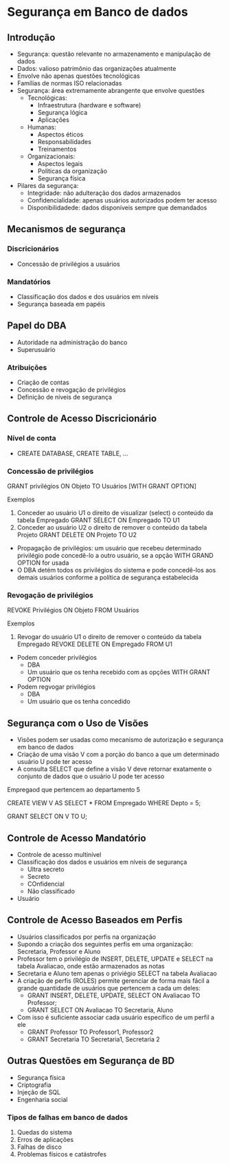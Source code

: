 # Segurança em Banco de dados

## Introdução

- Segurança: questão relevante no armazenamento e manipulação de dados
- Dados: valioso patrimônio das organizações atualmente
- Envolve não apenas questões tecnológicas
- Famílias de normas ISO relacionadas
- Segurança: área extremamente abrangente que envolve questões
  - Tecnológicas:
    - Infraestrutura (hardware e software)
    - Segurança lógica
    - Aplicações
  - Humanas:
    - Aspectos éticos
    - Responsabilidades
    - Treinamentos
  - Organizacionais:
    - Aspectos legais
    - Políticas da organização
    - Segurança física
- Pilares da segurança:
  - Integridade: não adulteração dos dados armazenados
  - Confidencialidade: apenas usuários autorizados podem ter acesso
  - Disponibilidadede: dados disponíveis sempre que demandados

## Mecanismos de segurança

### Discricionários

- Concessão de privilégios a usuários

### Mandatórios

- Classificação dos dados e dos usuários em níveis
- Segurança baseada em papéis

## Papel do DBA

- Autoridade na administração do banco
- Superusuário

### Atribuições

- Criação de contas
- Concessão e revogação de privilégios
- Definição de níveis de segurança

## Controle de Acesso Discricionário

### Nível de conta

- CREATE DATABASE, CREATE TABLE, ...

### Concessão de privilégios

GRANT privilégios ON Objeto TO Usuários [WITH GRANT OPTION]

Exemplos

1. Conceder ao usuário U1 o direito de visualizar (select) o conteúdo da tabela Empregado
    GRANT SELECT ON Empregado TO U1
2. Conceder ao usuário U2 o direito de remover o conteúdo da tabela Projeto
    GRANT DELETE ON Projeto TO U2

- Propagação de privilégios: um usuário que recebeu determinado privilégio pode concedê-lo a outro usuário, se a opção WITH GRAND OPTION for usada
- O DBA detém todos os privilégios do sistema e pode concedê-los aos demais usuários conforme a política de segurança estabelecida

### Revogação de privilégios

REVOKE Privilégios ON Objeto FROM Usuários

Exemplos

1. Revogar do usuário U1 o direito de remover o conteúdo da tabela Empregado
    REVOKE DELETE ON Empregado FROM U1

- Podem conceder privilégios
  - DBA
  - Um usuário que os tenha recebido com as opções WITH GRANT OPTION
- Podem regvogar privilégios
  - DBA
  - Um usuário que os tenha concedido

## Segurança com o Uso de Visões

- Visões podem ser usadas como mecanismo de autorização e segurança em banco de dados
- Criação de uma visão V com a porção do banco a que um determinado usuário U pode ter acesso
- A consulta SELECT que define a visão V deve retornar exatamente o conjunto de dados que o usuário U pode ter acesso

Empregaod que pertencem ao departamento 5

CREATE VIEW V AS SELECT * FROM Empregado WHERE Depto = 5;

GRANT SELECT ON V TO U;

## Controle de Acesso Mandatório

- Controle de acesso multinível
- Classificação dos dados e usuários em níveis de segurança
  - Ultra secreto
  - Secreto
  - COnfidencial
  - Não classificado
- Usuário

## Controle de Acesso Baseados em Perfis

- Usuários classificados por perfis na organização
- Supondo a criação dos seguintes perfis em uma organização: Secretaria, Professor e Aluno
- Professor tem o privilégio de INSERT, DELETE, UPDATE e SELECT na tabela Avaliacao, onde estão armazenados as notas
- Secretaria e Aluno tem apenas o priviégio SELECT na tabela Avaliacao
- A criação de perfis (ROLES) permite gerenciar de forma mais fácil a grande quantidade de usuários que pertencem a cada um deles:
  - GRANT INSERT, DELETE, UPDATE, SELECT ON Avaliacao TO Professor;
  - GRANT SELECT ON Avaliacao TO Secretaria, Aluno
- Com isso é suficiente associar cada usuário específico de um perfil a ele
  - GRANT Professor TO Professor1, Professor2
  - GRANT Secretaria TO Secretaria1, Secretaria 2

## Outras Questões em Segurança de BD

- Segurança física
- Criptografia
- Injeção de SQL
- Engenharia social

### Tipos de falhas em banco de dados

1. Quedas do sistema
2. Erros de aplicações
3. Falhas de disco
4. Problemas físicos e catástrofes

